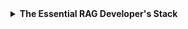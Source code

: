 <details><summary><strong>The Essential RAG Developer's Stack</strong></summary>

📥 Extraction
Pull structured and unstructured data from different sources

Web

  ↳ Crawl4AI
  
  ↳ FireCrawl
  
  ↳ ScrapeGraph AI

Documents

↳ Docling

↳ Lama Parse

↳ MegaParser

↳ ExtractThinker

🔪 Data Processing & Chunking
Process and segment documents for optimal retrieval

Text Splitting 

↳ Instructor

↳ LlamaHub 

↳ unstructured.io 

Chunking Strategies 
↳ Token-aware

↳ Recursive 

↳ Semantic 


🔠 Text Embeddings
Convert text into embeddings for similarity search

Open
↳ BGE  

↳ Sbert  

↳ Nomic  

↳ Ollama  


Closed
↳ Cohere  

↳ OpenAI  

↳ VoyageAI  


🔍 Query Understanding 
Transform queries for better retrieval precision
↳ HyDE  

↳ Multi-query  

↳ Query expansion

🔃 Retrieval Enhancement
Improve relevance of retrieved documents

Re-ranking 
↳ BGE Rerank  

↳ Cohere Rerank  


Hybrid Search 
↳ DPR  

↳ ColBERT  


Unified Semantic Space

↳ Superlinked

🔢 Vector Databases
Sote and search vector embeddings 
↳ Milvus
↳ Qdrant
↳ Weaviate
↳ Chroma
↳ Pinecone

🕸️ Knowledge Graphs
Structure and connect information
↳ Neo4j 
↳ Grakn 
↳ Wikibase

🔌 Open LLMs Access
Enable running open models locally
↳ Groq
↳ Ollama
↳ Together AI
↳ Hugging Face

🤖 LLMs
Handle generation using retrieved context 

Open
↳ Phi-4
↳ Mistral
↳ Qwen 2.5
↳ Gemma 2
↳ LLama 3.3

Closed
↳ AWS
↳ Claude
↳ Gemini
↳ Cohere
↳ OpenAI

🛠️ Frameworks
Simplify development so you don't have to build everything from scratch

↳ LangChain
↳ LlamaIndex Index
↳ Haystack
↳ NeuML TxtAI
↳ Superlinked

🔭 Observability
Monitor and debug your RAG pipeline
↳ Arize AI
↳ WhyLabs
↳ LangSmith 

🎛 Orchestration
↳ Beam AI
↳ Modal
↳ Prefect Marvin 
↳ BentoML

📈 Evaluation
Evaluate RAG System performance
↳ Ragas
↳ Giskard
↳ TruLens
</details>
